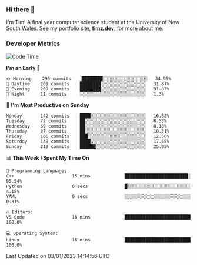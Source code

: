 ### Hi there 👋

I'm Tim! A final year computer science student at the University of New South
Wales. See my portfolio site, <strong><a href="https://timz.dev">timz.dev</a></strong>,
for more about me.

### Developer Metrics

<!-- [![Top Languages](https://github-readme-stats.vercel.app/api/wakatime?username=Tymotex&langs_count=5&custom_title=Top%205%20Languages&hide=Other&theme=material-palenight)](https://github.com/anuraghazra/github-readme-stats) -->

<!--START_SECTION:waka-->
![Code Time](http://img.shields.io/badge/Code%20Time-1%2C124%20hrs%2047%20mins-blue)

**I'm an Early 🐤** 

```text
🌞 Morning    295 commits    ████████░░░░░░░░░░░░░░░░░   34.95% 
🌆 Daytime    269 commits    ████████░░░░░░░░░░░░░░░░░   31.87% 
🌃 Evening    269 commits    ████████░░░░░░░░░░░░░░░░░   31.87% 
🌙 Night      11 commits     ░░░░░░░░░░░░░░░░░░░░░░░░░   1.3%

```
📅 **I'm Most Productive on Sunday** 

```text
Monday       142 commits    ████░░░░░░░░░░░░░░░░░░░░░   16.82% 
Tuesday      72 commits     ██░░░░░░░░░░░░░░░░░░░░░░░   8.53% 
Wednesday    69 commits     ██░░░░░░░░░░░░░░░░░░░░░░░   8.18% 
Thursday     87 commits     ██░░░░░░░░░░░░░░░░░░░░░░░   10.31% 
Friday       106 commits    ███░░░░░░░░░░░░░░░░░░░░░░   12.56% 
Saturday     149 commits    ████░░░░░░░░░░░░░░░░░░░░░   17.65% 
Sunday       219 commits    ██████░░░░░░░░░░░░░░░░░░░   25.95%

```


📊 **This Week I Spent My Time On** 

```text
💬 Programming Languages: 
C++                      15 mins             ████████████████████████░   95.54% 
Python                   0 secs              █░░░░░░░░░░░░░░░░░░░░░░░░   4.15% 
YAML                     0 secs              ░░░░░░░░░░░░░░░░░░░░░░░░░   0.31%

🔥 Editors: 
VS Code                  16 mins             █████████████████████████   100.0%

💻 Operating System: 
Linux                    16 mins             █████████████████████████   100.0%

```


 Last Updated on 03/01/2023 14:14:56 UTC
<!--END_SECTION:waka-->

<!-- [![Tymotex's GitHub stats](https://github-readme-stats.vercel.app/api?username=Tymotex)](https://github.com/anuraghazra/github-readme-stats) -->
